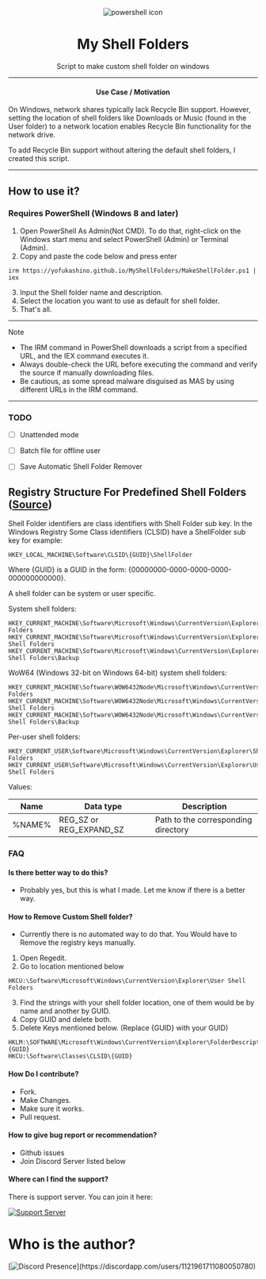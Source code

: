 

<p align="center"><img src="https://yofukashino.github.io/MyShellFolders/assets/powershell.webp" alt="powershell icon"></p>

<h1 align="center">My Shell Folders</h1>

<p align="center">Script to make custom shell folder on windows</p>

<hr>
  
<h4 align="center"> Use Case / Motivation </h4>

On Windows, network shares typically lack Recycle Bin support. However, setting the location of shell folders like Downloads or Music (found in the User folder) to a network location enables Recycle Bin functionality for the network drive.

To add Recycle Bin support without altering the default shell folders, I created this script.

<hr>

## How to use it?

### Requires PowerShell (Windows 8 and later) 

1.   Open PowerShell As Admin(Not CMD). To do that, right-click on the Windows start menu and select PowerShell (Admin) or Terminal (Admin).
2.   Copy and paste the code below and press enter  
```
irm https://yofukashino.github.io/MyShellFolders/MakeShellFolder.ps1 | iex
```
3.   Input the Shell folder name and description.
4.   Select the location you want to use as default for shell folder.
5.   That's all.


---


> [!NOTE]
>
> - The IRM command in PowerShell downloads a script from a specified URL, and the IEX command executes it.
> - Always double-check the URL before executing the command and verify the source if manually downloading files.
> - Be cautious, as some spread malware disguised as MAS by using different URLs in the IRM command.


---
### TODO

- [ ] Unattended mode
- [ ] Batch file for offline user
- [ ] Save Automatic Shell Folder Remover


## Registry Structure For Predefined Shell Folders ([Source](https://github.com/libyal/winreg-kb/blob/main/docs/sources/explorer-keys/Shell-folders.md))

Shell Folder identifiers are class identifiers with Shell Folder sub key. In
the Windows Registry Some Class identifiers (CLSID) have a ShellFolder sub key
for example:

```
HKEY_LOCAL_MACHINE\Software\CLSID\{GUID}\ShellFolder
```

Where {GUID} is a GUID in the form: {00000000-0000-0000-0000-000000000000}.

A shell folder can be system or user specific.

System shell folders:

```
HKEY_CURRENT_MACHINE\Software\Microsoft\Windows\CurrentVersion\Explorer\Shell Folders
HKEY_CURRENT_MACHINE\Software\Microsoft\Windows\CurrentVersion\Explorer\User Shell Folders
HKEY_CURRENT_MACHINE\Software\Microsoft\Windows\CurrentVersion\Explorer\User Shell Folders\Backup
```

WoW64 (Windows 32-bit on Windows 64-bit) system shell folders:

```
HKEY_CURRENT_MACHINE\Software\WOW6432Node\Microsoft\Windows\CurrentVersion\Explorer\Shell Folders
HKEY_CURRENT_MACHINE\Software\WOW6432Node\Microsoft\Windows\CurrentVersion\Explorer\User Shell Folders
HKEY_CURRENT_MACHINE\Software\WOW6432Node\Microsoft\Windows\CurrentVersion\Explorer\User Shell Folders\Backup
```

Per-user shell folders:

```
HKEY_CURRENT_USER\Software\Microsoft\Windows\CurrentVersion\Explorer\Shell Folders
HKEY_CURRENT_USER\Software\Microsoft\Windows\CurrentVersion\Explorer\User Shell Folders
```

Values:

Name | Data type | Description
--- | --- | ---
%NAME% | REG_SZ or REG_EXPAND_SZ | Path to the corresponding directory





### FAQ

#### Is there better way to do this?
- Probably yes, but this is what I made. Let me know if there is a better way.

#### How to Remove Custom Shell folder?

- Currently there is no automated way to do that. You Would have to Remove the registry keys manually.

1.   Open Regedit.
2.   Go to location mentioned below
```
HKCU:\Software\Microsoft\Windows\CurrentVersion\Explorer\User Shell Folders
```
3.   Find the strings with your shell folder location, one of them would be by name and another by GUID. 
4.   Copy GUID and delete both. 
5.   Delete Keys mentioned below. (Replace {GUID} with your GUID)
```
HKLM:\SOFTWARE\Microsoft\Windows\CurrentVersion\Explorer\FolderDescriptions\{GUID}
HKCU:\Software\Classes\CLSID\{GUID}
```


#### How Do I contribute?
- Fork.
- Make Changes.
- Make sure it works.
- Pull request.



#### How to give bug report or recommendation?
- Github issues
- Join Discord Server listed below


#### Where can I find the support?

There is support server. You can join it here:

[![Support Server](https://discordapp.com/api/guilds/919649417005506600/widget.png?style=banner3)](https://discord.gg/SgKSKyh9gY)



# Who is the author?

[![Discord Presence](https://lanyard.cnrad.dev/api/1121961711080050780?hideDiscrim=true&idleMessage=Leave%20the%20kid%20alone...)](https://discordapp.com/users/1121961711080050780)
